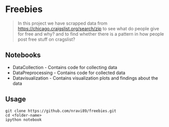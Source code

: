 # Freebies

> In this project we have scrapped data from https://chicago.craigslist.org/search/zip to see what do people give for free and why?
> and to find whether there is a pattern in how people post free stuff on cragslist?

## Notebooks

* DataCollection - Contains code for collecting data 
* DataPreprocessing - Contains code for collected data
* Datavisualization - Contains visualization plots and findings about the data


## Usage
```
git clone https://github.com/nravi89/freebies.git
cd <folder-name>
ipython notebook
```
